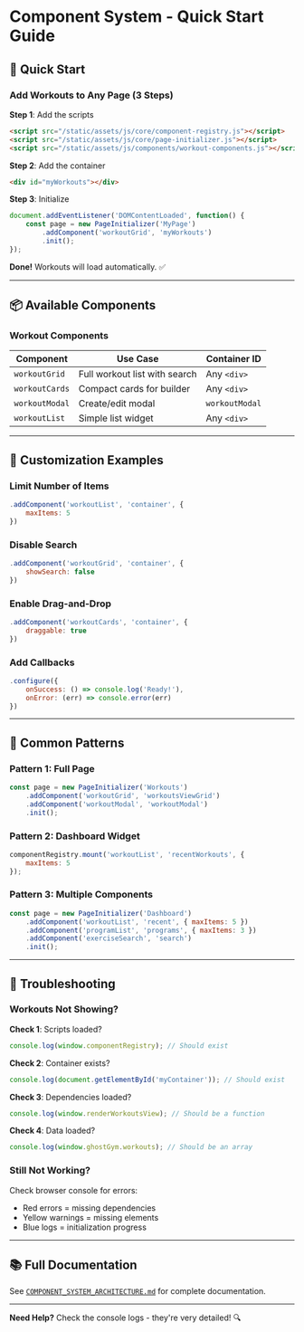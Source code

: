 # Component System - Quick Start Guide

## 🚀 Quick Start

### Add Workouts to Any Page (3 Steps)

**Step 1**: Add the scripts
```html
<script src="/static/assets/js/core/component-registry.js"></script>
<script src="/static/assets/js/core/page-initializer.js"></script>
<script src="/static/assets/js/components/workout-components.js"></script>
```

**Step 2**: Add the container
```html
<div id="myWorkouts"></div>
```

**Step 3**: Initialize
```javascript
document.addEventListener('DOMContentLoaded', function() {
    const page = new PageInitializer('MyPage')
        .addComponent('workoutGrid', 'myWorkouts')
        .init();
});
```

**Done!** Workouts will load automatically. ✅

---

## 📦 Available Components

### Workout Components

| Component | Use Case | Container ID |
|-----------|----------|--------------|
| `workoutGrid` | Full workout list with search | Any `<div>` |
| `workoutCards` | Compact cards for builder | Any `<div>` |
| `workoutModal` | Create/edit modal | `workoutModal` |
| `workoutList` | Simple list widget | Any `<div>` |

---

## 🎨 Customization Examples

### Limit Number of Items
```javascript
.addComponent('workoutList', 'container', {
    maxItems: 5
})
```

### Disable Search
```javascript
.addComponent('workoutGrid', 'container', {
    showSearch: false
})
```

### Enable Drag-and-Drop
```javascript
.addComponent('workoutCards', 'container', {
    draggable: true
})
```

### Add Callbacks
```javascript
.configure({
    onSuccess: () => console.log('Ready!'),
    onError: (err) => console.error(err)
})
```

---

## 🔧 Common Patterns

### Pattern 1: Full Page
```javascript
const page = new PageInitializer('Workouts')
    .addComponent('workoutGrid', 'workoutsViewGrid')
    .addComponent('workoutModal', 'workoutModal')
    .init();
```

### Pattern 2: Dashboard Widget
```javascript
componentRegistry.mount('workoutList', 'recentWorkouts', {
    maxItems: 5
});
```

### Pattern 3: Multiple Components
```javascript
const page = new PageInitializer('Dashboard')
    .addComponent('workoutList', 'recent', { maxItems: 5 })
    .addComponent('programList', 'programs', { maxItems: 3 })
    .addComponent('exerciseSearch', 'search')
    .init();
```

---

## 🐛 Troubleshooting

### Workouts Not Showing?

**Check 1**: Scripts loaded?
```javascript
console.log(window.componentRegistry); // Should exist
```

**Check 2**: Container exists?
```javascript
console.log(document.getElementById('myContainer')); // Should exist
```

**Check 3**: Dependencies loaded?
```javascript
console.log(window.renderWorkoutsView); // Should be a function
```

**Check 4**: Data loaded?
```javascript
console.log(window.ghostGym.workouts); // Should be an array
```

### Still Not Working?

Check browser console for errors:
- Red errors = missing dependencies
- Yellow warnings = missing elements
- Blue logs = initialization progress

---

## 📚 Full Documentation

See [`COMPONENT_SYSTEM_ARCHITECTURE.md`](COMPONENT_SYSTEM_ARCHITECTURE.md) for complete documentation.

---

**Need Help?** Check the console logs - they're very detailed! 🔍